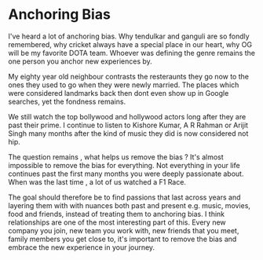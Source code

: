 # Anchoring Bias 

I've heard a lot of anchoring bias. Why tendulkar and ganguli are so fondly remembered, why cricket always have a special place in our heart, why OG will be 
my favorite DOTA team. Whoever was defining the genre remains the one person you anchor new experiences by. 

My eighty year old neighbour contrasts the resteraunts they go now to the ones they used to go when they were newly married. The places which were considered 
landmarks back then dont even show up in Google searches, yet the fondness remains. 

We still watch the top bollywood and hollywood actors long after they are past their prime. I continue to listen to Kishore Kumar, A R Rahman or Arijit Singh 
many months after the kind of music they did is now considered not hip. 

The question remains , what helps us remove the bias ? It's almost impossible to remove the bias for everything. Not everything in your life continues past 
the first many months you were deeply passionate about. When was the last time , a lot of us watched a F1 Race. 

The goal should therefore be to find passions that last across years and layering them with with nuances both past and present e.g. music, movies, food and friends, 
instead of treating them to anchoring bias. I think relationships are one of the most  interesting part of this. 
Every new company you join, new team you work with, new friends that you meet,  family members you get close to, it's important to remove the bias and 
embrace the new experience in your journey. 
